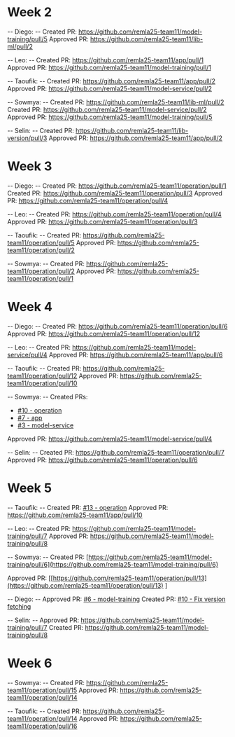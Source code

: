 # Week 2
-- Diego: --
Created PR: https://github.com/remla25-team11/model-training/pull/5
Approved PR: https://github.com/remla25-team11/lib-ml/pull/2

-- Leo: --
Created PR: https://github.com/remla25-team11/app/pull/1
Approved PR: https://github.com/remla25-team11/model-training/pull/1

-- Taoufik: --
Created PR: https://github.com/remla25-team11/app/pull/2
Approved PR: https://github.com/remla25-team11/model-service/pull/2

-- Sowmya: --
Created PR: https://github.com/remla25-team11/lib-ml/pull/2
Created PR: https://github.com/remla25-team11/model-service/pull/2
Approved PR: https://github.com/remla25-team11/model-training/pull/5

-- Selin: --
Created PR: https://github.com/remla25-team11/lib-version/pull/3
Approved PR: https://github.com/remla25-team11/app/pull/2

# Week 3

-- Diego: --
Created PR: https://github.com/remla25-team11/operation/pull/1
Created PR: https://github.com/remla25-team11/operation/pull/3
Approved PR: https://github.com/remla25-team11/operation/pull/4

-- Leo: --
Created PR: https://github.com/remla25-team11/operation/pull/4
Approved PR: https://github.com/remla25-team11/operation/pull/3

-- Taoufik: --
Created PR: https://github.com/remla25-team11/operation/pull/5
Approved PR: https://github.com/remla25-team11/operation/pull/2

-- Sowmya: --
Created PR: https://github.com/remla25-team11/operation/pull/2
Approved PR: https://github.com/remla25-team11/operation/pull/1


# Week 4

-- Diego: --
Created PR: https://github.com/remla25-team11/operation/pull/6
Approved PR: https://github.com/remla25-team11/operation/pull/12

-- Leo: --
Created PR: https://github.com/remla25-team11/model-service/pull/4
Approved PR: https://github.com/remla25-team11/app/pull/6

-- Taoufik: --
Created PR: https://github.com/remla25-team11/operation/pull/12
Approved PR: https://github.com/remla25-team11/operation/pull/10

-- Sowmya: --
Created PRs:
- [#10 - operation](https://github.com/remla25-team11/operation/pull/10)
- [#7 - app](https://github.com/remla25-team11/app/pull/7)
- [#3 - model-service](https://github.com/remla25-team11/model-service/pull/3)

Approved PR: https://github.com/remla25-team11/model-service/pull/4


-- Selin: --
Created PR: https://github.com/remla25-team11/operation/pull/7
Approved PR: https://github.com/remla25-team11/operation/pull/6

# Week 5

-- Taoufik: --
Created PR: [#13 - operation](https://github.com/remla25-team11/operation/pull/13)
Approved PR: https://github.com/remla25-team11/app/pull/10

-- Leo: --
Created PR: https://github.com/remla25-team11/model-training/pull/7
Approved PR: https://github.com/remla25-team11/model-training/pull/8

-- Sowmya: --
Created PR: [https://github.com/remla25-team11/model-training/pull/6](https://github.com/remla25-team11/model-training/pull/6)

Approved PR: [[https://github.com/remla25-team11/operation/pull/13](https://github.com/remla25-team11/operation/pull/13)
]

-- Diego: --
Approved PR: [#6 - model-training](https://github.com/remla25-team11/model-training/pull/6)
Created PR: [#10 - Fix version fetching](https://github.com/remla25-team11/app/pull/10)

-- Selin: --
Approved PR: https://github.com/remla25-team11/model-training/pull/7
Created PR: https://github.com/remla25-team11/model-training/pull/8

# Week 6

-- Sowmya: --
Created PR: https://github.com/remla25-team11/operation/pull/15
Approved PR: https://github.com/remla25-team11/operation/pull/14


-- Taoufik: --
Created PR: https://github.com/remla25-team11/operation/pull/14
Approved PR: https://github.com/remla25-team11/operation/pull/16


